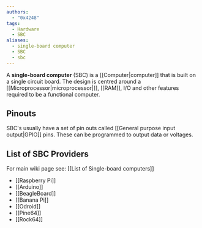 ```yaml
---
authors:
  - "0x4248"
tags:
  - Hardware
  - SBC
aliases:
  - single-board computer
  - SBC
  - sbc
---
```

A **single-board computer** (SBC) is a [[Computer|computer]] that is built on a single circuit board. The design is centred around a [[Microprocessor|microprocessor|]], [[RAM]], I/O and other features required to be a functional computer.

## Pinouts
SBC's usually have a set of pin outs called [[General purpose input output|GPIO]] pins. These can be programmed to output data or voltages.

## List of SBC Providers
For main wiki page see: [[List of Single-board computers]]
- [[Raspberry Pi]]
- [[Arduino]]
- [[BeagleBoard]]
- [[Banana Pi]]
- [[Odroid]]
- [[Pine64]]
- [[Rock64]]

